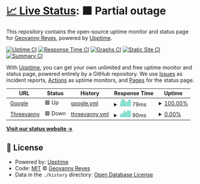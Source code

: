 # [📈 Live Status](https://threevanny.github.io/monitor): <!--live status--> **🟧 Partial outage**

This repository contains the open-source uptime monitor and status page for [Geovanny Reyes](https://www.threevanny.com), powered by [Upptime](https://github.com/upptime/upptime).

[![Uptime CI](https://github.com/threevanny/monitor/workflows/Uptime%20CI/badge.svg)](https://github.com/threevanny/monitor/actions?query=workflow%3A%22Uptime+CI%22)
[![Response Time CI](https://github.com/threevanny/monitor/workflows/Response%20Time%20CI/badge.svg)](https://github.com/threevanny/monitor/actions?query=workflow%3A%22Response+Time+CI%22)
[![Graphs CI](https://github.com/threevanny/monitor/workflows/Graphs%20CI/badge.svg)](https://github.com/threevanny/monitor/actions?query=workflow%3A%22Graphs+CI%22)
[![Static Site CI](https://github.com/threevanny/monitor/workflows/Static%20Site%20CI/badge.svg)](https://github.com/threevanny/monitor/actions?query=workflow%3A%22Static+Site+CI%22)
[![Summary CI](https://github.com/threevanny/monitor/workflows/Summary%20CI/badge.svg)](https://github.com/threevanny/monitor/actions?query=workflow%3A%22Summary+CI%22)

With [Upptime](https://upptime.js.org), you can get your own unlimited and free uptime monitor and status page, powered entirely by a GitHub repository. We use [Issues](https://github.com/threevanny/monitor/issues) as incident reports, [Actions](https://github.com/threevanny/monitor/actions) as uptime monitors, and [Pages](https://threevanny.github.io/monitor) for the status page.

<!--start: status pages-->
<!-- This summary is generated by Upptime (https://github.com/upptime/upptime) -->
<!-- Do not edit this manually, your changes will be overwritten -->
<!-- prettier-ignore -->
| URL | Status | History | Response Time | Uptime |
| --- | ------ | ------- | ------------- | ------ |
| <img alt="" src="https://favicons.githubusercontent.com/www.google.com" height="13"> [Google](https://www.google.com) | 🟩 Up | [google.yml](https://github.com/threevanny/monitor/commits/HEAD/history/google.yml) | <details><summary><img alt="Response time graph" src="./graphs/google/response-time-week.png" height="20"> 79ms</summary><br><a href="https://threevanny.github.io/monitor/history/google"><img alt="Response time 83" src="https://img.shields.io/endpoint?url=https%3A%2F%2Fraw.githubusercontent.com%2Fthreevanny%2Fmonitor%2FHEAD%2Fapi%2Fgoogle%2Fresponse-time.json"></a><br><a href="https://threevanny.github.io/monitor/history/google"><img alt="24-hour response time 129" src="https://img.shields.io/endpoint?url=https%3A%2F%2Fraw.githubusercontent.com%2Fthreevanny%2Fmonitor%2FHEAD%2Fapi%2Fgoogle%2Fresponse-time-day.json"></a><br><a href="https://threevanny.github.io/monitor/history/google"><img alt="7-day response time 79" src="https://img.shields.io/endpoint?url=https%3A%2F%2Fraw.githubusercontent.com%2Fthreevanny%2Fmonitor%2FHEAD%2Fapi%2Fgoogle%2Fresponse-time-week.json"></a><br><a href="https://threevanny.github.io/monitor/history/google"><img alt="30-day response time 83" src="https://img.shields.io/endpoint?url=https%3A%2F%2Fraw.githubusercontent.com%2Fthreevanny%2Fmonitor%2FHEAD%2Fapi%2Fgoogle%2Fresponse-time-month.json"></a><br><a href="https://threevanny.github.io/monitor/history/google"><img alt="1-year response time 83" src="https://img.shields.io/endpoint?url=https%3A%2F%2Fraw.githubusercontent.com%2Fthreevanny%2Fmonitor%2FHEAD%2Fapi%2Fgoogle%2Fresponse-time-year.json"></a></details> | <details><summary><a href="https://threevanny.github.io/monitor/history/google">100.00%</a></summary><a href="https://threevanny.github.io/monitor/history/google"><img alt="All-time uptime 100.00%" src="https://img.shields.io/endpoint?url=https%3A%2F%2Fraw.githubusercontent.com%2Fthreevanny%2Fmonitor%2FHEAD%2Fapi%2Fgoogle%2Fuptime.json"></a><br><a href="https://threevanny.github.io/monitor/history/google"><img alt="24-hour uptime 100.00%" src="https://img.shields.io/endpoint?url=https%3A%2F%2Fraw.githubusercontent.com%2Fthreevanny%2Fmonitor%2FHEAD%2Fapi%2Fgoogle%2Fuptime-day.json"></a><br><a href="https://threevanny.github.io/monitor/history/google"><img alt="7-day uptime 100.00%" src="https://img.shields.io/endpoint?url=https%3A%2F%2Fraw.githubusercontent.com%2Fthreevanny%2Fmonitor%2FHEAD%2Fapi%2Fgoogle%2Fuptime-week.json"></a><br><a href="https://threevanny.github.io/monitor/history/google"><img alt="30-day uptime 100.00%" src="https://img.shields.io/endpoint?url=https%3A%2F%2Fraw.githubusercontent.com%2Fthreevanny%2Fmonitor%2FHEAD%2Fapi%2Fgoogle%2Fuptime-month.json"></a><br><a href="https://threevanny.github.io/monitor/history/google"><img alt="1-year uptime 100.00%" src="https://img.shields.io/endpoint?url=https%3A%2F%2Fraw.githubusercontent.com%2Fthreevanny%2Fmonitor%2FHEAD%2Fapi%2Fgoogle%2Fuptime-year.json"></a></details>
| <img alt="" src="https://favicons.githubusercontent.com/www.threevanny.com" height="13"> [Threevanny](https://www.threevanny.com) | 🟥 Down | [threevanny.yml](https://github.com/threevanny/monitor/commits/HEAD/history/threevanny.yml) | <details><summary><img alt="Response time graph" src="./graphs/threevanny/response-time-week.png" height="20"> 90ms</summary><br><a href="https://threevanny.github.io/monitor/history/threevanny"><img alt="Response time 103" src="https://img.shields.io/endpoint?url=https%3A%2F%2Fraw.githubusercontent.com%2Fthreevanny%2Fmonitor%2FHEAD%2Fapi%2Fthreevanny%2Fresponse-time.json"></a><br><a href="https://threevanny.github.io/monitor/history/threevanny"><img alt="24-hour response time 151" src="https://img.shields.io/endpoint?url=https%3A%2F%2Fraw.githubusercontent.com%2Fthreevanny%2Fmonitor%2FHEAD%2Fapi%2Fthreevanny%2Fresponse-time-day.json"></a><br><a href="https://threevanny.github.io/monitor/history/threevanny"><img alt="7-day response time 90" src="https://img.shields.io/endpoint?url=https%3A%2F%2Fraw.githubusercontent.com%2Fthreevanny%2Fmonitor%2FHEAD%2Fapi%2Fthreevanny%2Fresponse-time-week.json"></a><br><a href="https://threevanny.github.io/monitor/history/threevanny"><img alt="30-day response time 103" src="https://img.shields.io/endpoint?url=https%3A%2F%2Fraw.githubusercontent.com%2Fthreevanny%2Fmonitor%2FHEAD%2Fapi%2Fthreevanny%2Fresponse-time-month.json"></a><br><a href="https://threevanny.github.io/monitor/history/threevanny"><img alt="1-year response time 103" src="https://img.shields.io/endpoint?url=https%3A%2F%2Fraw.githubusercontent.com%2Fthreevanny%2Fmonitor%2FHEAD%2Fapi%2Fthreevanny%2Fresponse-time-year.json"></a></details> | <details><summary><a href="https://threevanny.github.io/monitor/history/threevanny">0.00%</a></summary><a href="https://threevanny.github.io/monitor/history/threevanny"><img alt="All-time uptime 0.00%" src="https://img.shields.io/endpoint?url=https%3A%2F%2Fraw.githubusercontent.com%2Fthreevanny%2Fmonitor%2FHEAD%2Fapi%2Fthreevanny%2Fuptime.json"></a><br><a href="https://threevanny.github.io/monitor/history/threevanny"><img alt="24-hour uptime 0.00%" src="https://img.shields.io/endpoint?url=https%3A%2F%2Fraw.githubusercontent.com%2Fthreevanny%2Fmonitor%2FHEAD%2Fapi%2Fthreevanny%2Fuptime-day.json"></a><br><a href="https://threevanny.github.io/monitor/history/threevanny"><img alt="7-day uptime 0.00%" src="https://img.shields.io/endpoint?url=https%3A%2F%2Fraw.githubusercontent.com%2Fthreevanny%2Fmonitor%2FHEAD%2Fapi%2Fthreevanny%2Fuptime-week.json"></a><br><a href="https://threevanny.github.io/monitor/history/threevanny"><img alt="30-day uptime 0.00%" src="https://img.shields.io/endpoint?url=https%3A%2F%2Fraw.githubusercontent.com%2Fthreevanny%2Fmonitor%2FHEAD%2Fapi%2Fthreevanny%2Fuptime-month.json"></a><br><a href="https://threevanny.github.io/monitor/history/threevanny"><img alt="1-year uptime 0.00%" src="https://img.shields.io/endpoint?url=https%3A%2F%2Fraw.githubusercontent.com%2Fthreevanny%2Fmonitor%2FHEAD%2Fapi%2Fthreevanny%2Fuptime-year.json"></a></details>

<!--end: status pages-->

[**Visit our status website →**](https://threevanny.github.io/monitor)

## 📄 License

- Powered by: [Upptime](https://github.com/upptime/upptime)
- Code: [MIT](./LICENSE) © [Geovanny Reyes](https://www.threevanny.com)
- Data in the `./history` directory: [Open Database License](https://opendatacommons.org/licenses/odbl/1-0/)
